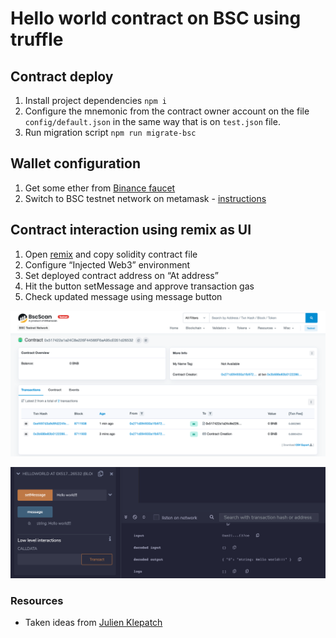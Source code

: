 # Hello world contract on BSC using truffle

## Contract deploy
1. Install project dependencies `npm i`
1. Configure the mnemonic from the contract owner account on the file `config/default.json` in the same way that is on `test.json` file.
1. Run migration script `npm run migrate-bsc`

## Wallet configuration
1. Get some ether from [Binance faucet](https://testnet.binance.org/faucet-smart)
1. Switch to BSC testnet network on metamask - [instructions](https://academy.binance.com/es/articles/connecting-metamask-to-binance-smart-chain)

## Contract interaction using remix as UI
1. Open [remix](http://remix.ethereum.org/) and copy solidity contract file
1. Configure “Injected Web3” environment
1. Set deployed contract address on “At address”
1. Hit the button setMessage and approve transaction gas
1. Check updated message using message button

![bscscan](img/bscscan.png)

![bscscan](img/testmessage.png)

### Resources
* Taken ideas from [Julien Klepatch](https://github.com/jklepatch)
